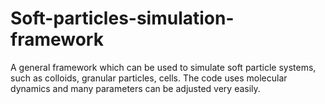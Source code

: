# Soft-particles-simulation-framework

A general framework which can be used to simulate soft particle systems, such as colloids, granular particles, cells. The code uses molecular dynamics and many parameters can be adjusted very easily. 

